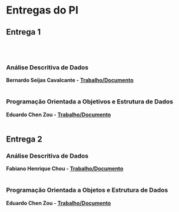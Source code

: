 # Entregas do PI

## Entrega 1
<br><br>

### Análise Descritiva de Dados

<b>Bernardo Seijas Cavalcante - [Trabalho/Documento](https://github.com/2025-1-NCC3/Projeto14/blob/main/documentos/Entrega%201/An%C3%A1lise%20Descritiva%20de%20Dados/An%C3%A1lise%20Descritiva%20de%20Dados.xlsx)</b>
<br><br>

### Programação Orientada a Objetivos e Estrutura de Dados

<b>Eduardo Chen Zou - [Trabalho/Documento](https://github.com/2025-1-NCC3/Projeto14/blob/main/documentos/Entrega%201/Programa%C3%A7%C3%A3o%20Orientada%20a%20Objetivos%20e%20Estrutura%20de%20Dados/Diagrama%20da%20Tela%20Principal%20com%20seus%20Fragmentos.pdf)</b>
<br><br>

## Entrega 2 

### Análise Descritiva de Dados

<b>Fabiano Henrique Chou - [Trabalho/Documento](https://github.com/2025-1-NCC3/Projeto14/blob/main/documentos/Entrega%202/An%C3%A1lise%20e%20Desenvolvimento%20de%20Sistemas/An%C3%A1lise%20Descritiva%20de%20Dados_.xlsx)</b>
<br><br>

### Programação Orientada a Objetos e Estrutura de Dados

<b>Eduardo Chen Zou - [Trabalho/Documento](https://github.com/2025-1-NCC3/Projeto14/blob/main/documentos/Entrega%202/Programa%C3%A7%C3%A3o%20Orientada%20a%20Objetos/Diagrama%20Completo.pdf)</b>
<br><br>
